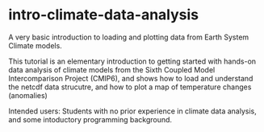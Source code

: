 # intro-climate-data-analysis
A very basic introduction to loading and plotting data from Earth System Climate models.

This tutorial is an elementary introduction to getting started with hands-on data analysis of climate models from the Sixth Coupled Model Intercomparison Project (CMIP6), and shows how to load and understand the netcdf data strucutre, and how to plot a map of temperature changes (anomalies)

Intended users: Students with no prior experience in climate data analysis, and some intoductory programming background.
